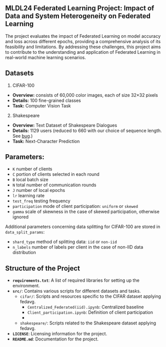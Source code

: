 ## MLDL24 Federated Learning Project: Impact of Data and System Heterogeneity on Federated Learning

The project evaluates the impact of Federated Learning on model accuracy and loss across different epochs, providing a comprehensive analysis of its feasibility and limitations. By addressing these challenges, this project aims to contribute to the understanding and application of Federated Learning in real-world machine learning scenarios.

## Datasets

1. CIFAR-100

  * **Overview:** consists of 60,000 color images, each of size 32×32 pixels
  * **Details:** 100 fine-grained classes
  * **Task:** Computer Vision Task

2. Shakespeare

  * **Overview:** Text Dataset of Shakespeare Dialogues
  * **Details:** 1129 users (reduced to 660 with our choice of sequence length. See [bug](https://github.com/TalwalkarLab/leaf/issues/19).)
  * **Task:** Next-Character Prediction

## Parameters:

- `K` number of clients
- `C` portion of clients selected in each round
- `B` local batch size
- `N` total number of communication rounds
- `J` number of local epochs
- `lr` learning rate
- `test_freq` testing frequency
- `participation` mode of client participation: `uniform` or `skewed`
- `gamma` scale of skewness in the case of skewed participation, otherwise ignored

Additional parameters concerning data splitting for CIFAR-100 are stored in `data_split_params`:
- `shard_type` method of splitting data: `iid` or `non-iid`
- `n_labels` number of labels per client in the case of non-IID data distribution

## Structure of the Project

- **`requirements.txt`**: A list of required libraries for setting up the environment.
- **`src/`**: Contains various scripts for different datasets and tasks.
  - `cifar/`: Scripts and resources specific to the CIFAR dataset applying fedavg.
    - `Centralized_Federated(iid).ipynb`: Centralized baseline
    - `Client_participation.ipynb`: Definition of client participation
    -  
  - `shakespeare/`: Scripts related to the Shakespeare dataset applying fedavg.
- **`LICENSE`**: Licensing information for the project.
- **`README.md`**: Documentation for the project.


